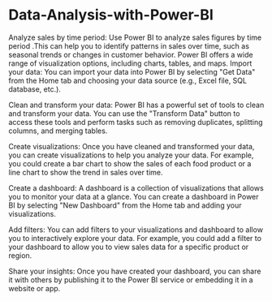# Data-Analysis-with-Power-BI
Analyze sales by time period: Use Power BI to analyze sales figures by time period .This can help you to identify patterns in sales over time, such as seasonal trends or changes in customer behavior.  Power BI offers a wide range of visualization options, including charts, tables, and maps.
Import your data: You can import your data into Power BI by selecting "Get Data" from the Home tab and choosing your data source (e.g., Excel file, SQL database, etc.).

Clean and transform your data: Power BI has a powerful set of tools to clean and transform your data. You can use the "Transform Data" button to access these tools and perform tasks such as removing duplicates, splitting columns, and merging tables.

Create visualizations: Once you have cleaned and transformed your data, you can create visualizations to help you analyze your data. For example, you could create a bar chart to show the sales of each food product or a line chart to show the trend in sales over time.

Create a dashboard: A dashboard is a collection of visualizations that allows you to monitor your data at a glance. You can create a dashboard in Power BI by selecting "New Dashboard" from the Home tab and adding your visualizations.

Add filters: You can add filters to your visualizations and dashboard to allow you to interactively explore your data. For example, you could add a filter to your dashboard to allow you to view sales data for a specific product or region.

Share your insights: Once you have created your dashboard, you can share it with others by publishing it to the Power BI service or embedding it in a website or app.

